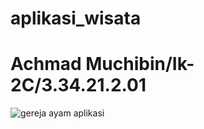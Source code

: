 # aplikasi_wisata
# Achmad Muchibin/Ik-2C/3.34.21.2.01

![gereja ayam aplikasi](https://user-images.githubusercontent.com/116086578/201688062-c850ce25-38df-49fa-8634-d8f50ffa4e9b.jpg)
